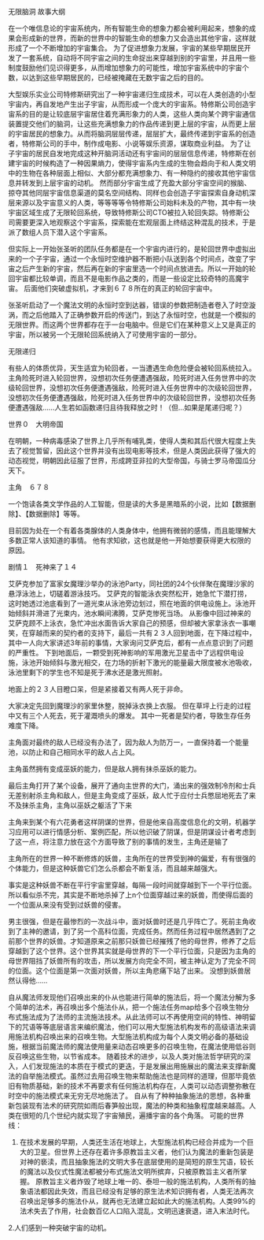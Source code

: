  无限脑洞 故事大纲




在一个唯信息论的宇宙系统内，所有智能生命的想象力都会被利用起来，想象的成果会形成新的世界，而新的世界中的智能生命的想象力又会造出其他宇宙，这样就形成了一个不断增加的宇宙集合。
为了促进想象力发展，宇宙的某些早期居民开发了一套系统，自动将不同宇宙之间的生命捉出来穿越到别的宇宙里，并且用一些制度鼓励他们见识得更多，从而增加想象力的可能性，增加宇宙系统中的宇宙个数，以达到这些早期居民的，已经被掩藏在无数宇宙之后的目的。


大型娱乐实业公司特修斯研究出了一种宇宙递归生成技术，可以在人类创造的小型宇宙内，再自发地产生出子宇宙，从而形成一个庞大的宇宙系。特修斯公司创造宇宙系的目的是让较底层宇宙居住着充满形象力的人类，这些人类向某个跨宇宙通信装置提交他们的脑洞，让这些充满想象力的作品传递到更上层的宇宙，从而更上层的宇宙居民的想象力。从而将脑洞层层传递，层层扩大，最终传递到宇宙系的创造者，特修斯公司的手中，制作成电影、小说等娱乐资源，谋取商业利益。
为了让子宇宙的居民自发地完成这种开脑洞活动还有宇宙间的层层信息传递，特修斯在创建宇宙的时候构造了一种因果熵力，使得宇宙系内生成的生物会趋向于和人类文明中的生物在各种层面上相似、大部分都充满想象力、有一种隐约的接收其他宇宙信息并转发到上层宇宙的动机。
然而部分宇宙生成了充盈大部分宇宙空间的猴脑、掠夺其他同层宇宙信息渠道的莫名空间结构、同样也会创造子宇宙探索自身动机深层来源以及宇宙意义的人类，等等等等令特修斯公司始料未及的产物，其中有一块宇宙区域生成了无限轮回系统，导致特修斯公司CTO被拉入轮回失踪。特修斯公司需要更深入地观察这个宇宙系，探索能在宏观层面上终结这种混乱的技术，于是派了数组人员下潜入这个宇宙系。




但实际上一开始张圣听的团队任务都是在一个宇宙内进行的，是轮回世界中虚拟出来的一个子宇宙，通过一个永恒时空维护器不断把小队送到各个时间点，改变了宇宙之后产生新的宇宙，然后再在新的宇宙里选一个时间点放进去。所以一开始的轮回宇宙都比较单调，而且不是电影作品之类的，而是一些设定比较奇特的高魔宇宙。
后面他们突破虚拟机，才来到６７８所在的真正的轮回宇宙中。



张圣听启动了一个魔法文明的永恒时空到达器，错误的参数把制造者卷入了时空漩涡，而之后他踏入了正确参数开启的传送门，到达了永恒时空，也就是一个模拟的无限世界。而这两个世界都存在于一台电脑中。但是它们在某种意义上又是真正的宇宙，所以被另一个无限轮回系统纳入了可使用宇宙的一部分。





无限递归

有些人的体质优异，天生适宜为轮回者，一当遭遇生命危险便会被轮回系统拉入。主角险死时进入轮回世界，没想初次任务便遭遇强敌，险死时进入任务世界中的次级轮回世界，没想初次任务便遭遇强敌，险死时进入任务世界中的次级轮回世界，没想初次任务便遭遇强敌，险死时进入任务世界中的次级轮回世界，没想初次任务便遭遇强敌……人生若如函数递归且待我释放之时！（但…如果是尾递归呢？）





世界０　大明帝国

在明朝，一种病毒感染了世界上几乎所有哺乳类，使得人类和其后代很大程度上失去了视觉暂留，因此这个世界并没有出现电影等技术，但是人类因此获得了强大的动态视觉，明朝因此征服了世界，形成跨亚非拉的大型帝国，与骑士罗马帝国瓜分天下。

主角　６７８

一个饱读各类文学作品的人工智能，但是读的大多是黑暗系的小说，比如【数据删除】、【数据删除】等等。

目前因为处在一个有着各类腺体的人类身体中，他拥有微弱的感情，而且能理解大多数正常人该知道的事情。
他有求知欲，这也就是他一开始想要获得更大权限的原因。


剧情１　死神来了１４

艾萨克参加了富家女魔理沙举办的泳池Party，同社团的24个伙伴聚在魔理沙家的悬浮泳池上，切磋着游泳技巧。
艾萨克的智能泳衣突然松开，她急忙下潜打捞，这时她透过池底看到了一道光束从泳池旁边划过，照在地面的供电设施上。泳池开始倾斜并滑进了光束内，池水瞬间沸腾，艾萨克惨死当场。
从影像中回过神来的艾萨克顾不上泳衣，急忙冲出水面告诉大家自己的预感，但却被大家拿泳衣一事嘲笑，在穿越而来的契约者的支持下，最后一共有２３人回到地面，在下降过程中，其中一人向大家讲述3年前的事情，大家询问艾萨克后，都有一点点意识到了问题的严重性。
下到地面后，一颗受到死神影响的军用激光卫星击中了远程供电设施，泳池开始倾斜与激光相交，在力场的折射下激光的能量最大限度被水池吸收，泳池里剩下的学生也不知是死于沸水还是激光照射。

地面上的２３人目瞪口呆，但是紧接着又有两人死于非命。

大家决定先回到魔理沙的家里休整，脱掉泳衣换上衣服。
但在草坪上行走的过程中又有三个人死去，死于灌溉喷头的爆发。
其中一死者是契约者，导致生存任务难度下降。









主角面对最终的敌人已经没有办法了，因为敌人为防万一，一直保持着一个能量池，以防止和自己相同水平的敌人占上风。

主角虽然拥有变成巫妖的能力，但是敌人拥有抹杀巫妖的能力。


最后主角打开了某个设备，展开了通向主世界的大门，涌出来的强效制冷剂和士兵无差别射杀主角和敌人，但是主角变成了巫妖，敌人忙于应付士兵憋屈地死去了来不及抹杀主角，主角以巫妖之躯活了下来





主角来到某个有六花勇者这样阴谋的世界，但是他来自高度信息化的文明，机器学习应用可以进行情感分析、案例匹配，所以他识破了阴谋，但是阴谋设计者考虑到了这一点，将注意力放在这个方面导致了别的事情的发生，主角还是输了







主角所在的世界一种不断修炼的妖兽，主角所在的世界受到神的偏爱，有有很强的个体能力，但是这种妖兽它们怎么杀都会不断复活，而且越来越强大。

事实是这种妖兽不断在平行宇宙里穿越，每隔一段时间就穿越到下一个平行位面。所以看似杀不完，其实是不断地杀掉了上n个位面穿越过来的妖兽，而使得后面的一个位面从来没有受到过妖兽的侵害。

男主很强，但是在最惨烈的一次战斗中，面对妖兽时还是几乎阵亡了。死前主角收到了主神的邀请，到了另一个高科位面，完成任务。然而任务过程中居然遇到了之前那个世界的妖兽。才知道原来之前那只妖兽已经摧残了他的母世界，修养了之后穿越到了这个世界。这个世界其实就是母世界的下一个平行位面，只是因为主角的母世界阻挡了妖兽所有的攻击，所以发展方向完全不同，被主神认定为了完全不同的位面。这个位面是第一次面对妖兽，所以主角悲痛下站了出来。
没想到妖兽居然认得他……



自从魔法师发现他们召唤出来的仆从也能进行简单的施法后，将一个魔法分解为多个简单的法术，再召唤出多个施法仆从，把一个施法任务map给多个召唤生物分布式施法成为了法师的主流施法技术。从此法师可以不再使用空间的特性、神明留下的咒语等等底层语言来编织魔法，他们可以用大型施法机构发布的高级语法来调用施法机构召唤出来的召唤生物。大型施法机构成为每个人类文明必备的基础设施，根据当前魔法师的魔法使用量来动态召唤更多的召唤生物，在魔法使用低谷则反召唤这些生物，以节省成本。
随着技术的进步，以及人类对施法哲学研究的深入，人们发现施法的本质在于模式的更迭，于是发展出用施展出的魔法来支撑新魔法的自举施法模式。虽然过去用召唤生物来帮助施法也是同样的道理，但那毕竟依旧有物质基础，新的技术不再要求有任何施法机构存在，人类可以动态调整弥散在时空中的施法模式来无穷无尽地施法了。
自从有了种种抽象施法的思想，各种重新包装现有法术的研究院如雨后春笋般出现，魔法的种类和抽象程度越来越高。人类在很短的几个世纪内就实现了宇宙殖民，遍播宇宙的各个角落。
可能的世界线：
1. 在技术发展的早期，人类还生活在地球上，大型施法机构已经合并成为一个巨大的卫星。但世界上还存在着许多原教旨主义者，他们认为魔法的重新包装是对神的亵渎，而且抽象施法的文明大多在底层使用的是简短的原生咒语，较长的魔法以及仪式性魔法都被分布式施法文明所摈弃，只被原教旨主义者所掌握。 
原教旨主义者炸毁了地球上唯一的、泰坦一般的施法机构，人类所有的抽象语法都因此失效，而且已经没有足够的原生法术知识拥有者，人类无法再次召唤出足够多的施法仆从，就再也无法建立起如此大的施法机构。人类99%的法术失去了作用，社会数百亿人口陷入混乱，文明迅速衰退，进入末法时代。

2.人们感到一种突破宇宙的动机。





